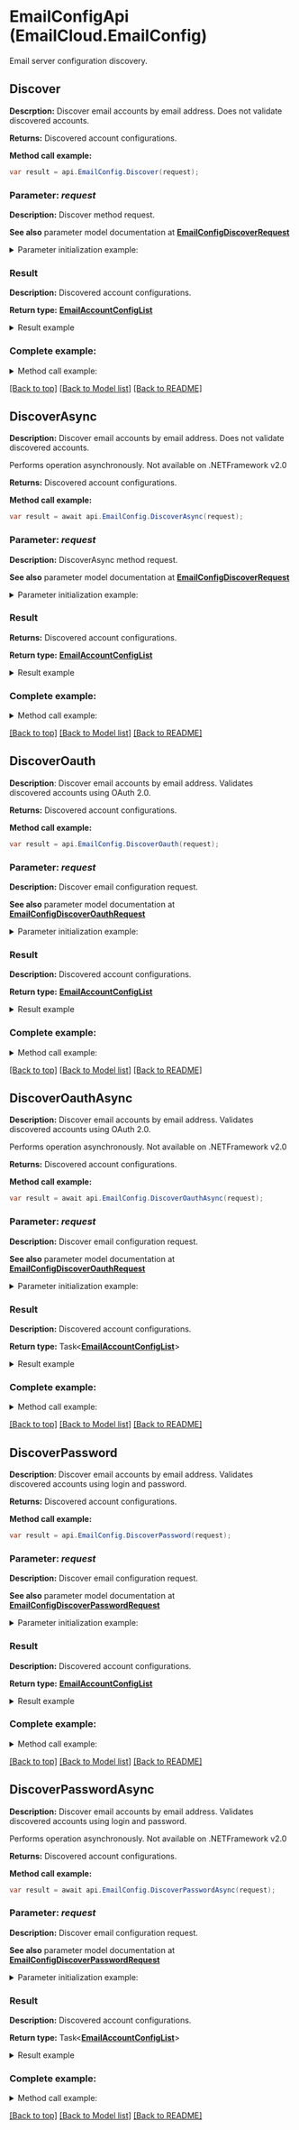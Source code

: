 # EmailConfigApi (EmailCloud.EmailConfig)

Email server configuration discovery.

<a name="Discover"></a>
## Discover
**Descrption:** Discover email accounts by email address. Does not validate discovered accounts.             


**Returns:** Discovered account configurations.

**Method call example:**
```csharp
var result = api.EmailConfig.Discover(request);
```

### Parameter: *request*

**Description:** Discover method request.

**See also** parameter model documentation at [**EmailConfigDiscoverRequest**](EmailConfigDiscoverRequest.md)

<details>
    <summary>Parameter initialization example:</summary>

```csharp
var request = new EmailConfigDiscoverRequest
{ 
};
```

</details>

### Result

**Description:** Discovered account configurations.

**Return type:** [**EmailAccountConfigList**](EmailAccountConfigList.md)

<details>
    <summary>Result example</summary>

```csharp
result = new EmailAccountConfigList
{
    Value = new List<EmailAccountConfig>
    {
        new EmailAccountConfig
        {
            DisplayName = "Google Mail",
            Host = "imap.gmail.com",
            Port = 993,
            SocketType = "SSLAuto",
            AuthenticationTypes = new List<AuthenticationType>
            {
                "PasswordCleartext",
                "OAuth2"
            },
            ExtraInfo = new List<NameValuePair>
            {
                new NameValuePair
                {
                    Name = "Enable: You need to enable IMAP access",
                    Value = "https://mail.google.com/mail/?ui=2&shva=1#settings/fwdandpop"
                }
            }
        },
        new EmailAccountConfig
        {
            DisplayName = "Google Mail",
            ProtocolType = "SMTP",
            Host = "smtp.gmail.com",
            Port = 465,
            SocketType = "SSLAuto",
            AuthenticationTypes = new List<AuthenticationType>
            {
                "PasswordCleartext",
                "OAuth2"
            },
            ExtraInfo = new List<NameValuePair>
            {
                new NameValuePair
                {
                    Name = "Enable: You need to enable IMAP access",
                    Value = "https://mail.google.com/mail/?ui=2&shva=1#settings/fwdandpop"
                }
            }
        },
        new EmailAccountConfig
        {
            DisplayName = "Google Mail",
            ProtocolType = "POP3",
            Host = "pop.gmail.com",
            Port = 995,
            SocketType = "SSLAuto",
            AuthenticationTypes = new List<AuthenticationType>
            {
                "PasswordCleartext",
                "OAuth2"
            },
            ExtraInfo = new List<NameValuePair>
            {
                new NameValuePair
                {
                    Name = "Enable: You need to enable IMAP access",
                    Value = "https://mail.google.com/mail/?ui=2&shva=1#settings/fwdandpop"
                }
            }
        }
    }
};
```

</details>

### Complete example:

<details>
    <summary>Method call example:</summary>

```csharp
var api = new EmailCloud(appKey, appSid);

// Prepare parameters:
var request = new EmailConfigDiscoverRequest
{ 
};

// Call method:
var result = api.EmailConfig.Discover(request);

// Result example:
result = new EmailAccountConfigList
{
    Value = new List<EmailAccountConfig>
    {
        new EmailAccountConfig
        {
            DisplayName = "Google Mail",
            Host = "imap.gmail.com",
            Port = 993,
            SocketType = "SSLAuto",
            AuthenticationTypes = new List<AuthenticationType>
            {
                "PasswordCleartext",
                "OAuth2"
            },
            ExtraInfo = new List<NameValuePair>
            {
                new NameValuePair
                {
                    Name = "Enable: You need to enable IMAP access",
                    Value = "https://mail.google.com/mail/?ui=2&shva=1#settings/fwdandpop"
                }
            }
        },
        new EmailAccountConfig
        {
            DisplayName = "Google Mail",
            ProtocolType = "SMTP",
            Host = "smtp.gmail.com",
            Port = 465,
            SocketType = "SSLAuto",
            AuthenticationTypes = new List<AuthenticationType>
            {
                "PasswordCleartext",
                "OAuth2"
            },
            ExtraInfo = new List<NameValuePair>
            {
                new NameValuePair
                {
                    Name = "Enable: You need to enable IMAP access",
                    Value = "https://mail.google.com/mail/?ui=2&shva=1#settings/fwdandpop"
                }
            }
        },
        new EmailAccountConfig
        {
            DisplayName = "Google Mail",
            ProtocolType = "POP3",
            Host = "pop.gmail.com",
            Port = 995,
            SocketType = "SSLAuto",
            AuthenticationTypes = new List<AuthenticationType>
            {
                "PasswordCleartext",
                "OAuth2"
            },
            ExtraInfo = new List<NameValuePair>
            {
                new NameValuePair
                {
                    Name = "Enable: You need to enable IMAP access",
                    Value = "https://mail.google.com/mail/?ui=2&shva=1#settings/fwdandpop"
                }
            }
        }
    }
};
```

</details>

[[Back to top]](#) [[Back to Model list]](Models.md) [[Back to README]](README.md)

<a name="DiscoverAsync"></a>
## DiscoverAsync

**Description:** Discover email accounts by email address. Does not validate discovered accounts.             

Performs operation asynchronously. Not available on .NETFramework v2.0


**Returns:** Discovered account configurations.

**Method call example:**
```csharp
var result = await api.EmailConfig.DiscoverAsync(request);
```

### Parameter: *request*

**Description:** DiscoverAsync method request.

**See also** parameter model documentation at [**EmailConfigDiscoverRequest**](EmailConfigDiscoverRequest.md)

<details>
    <summary>Parameter initialization example:</summary>

```csharp
var request = new EmailConfigDiscoverRequest
{ 
};
```

</details>

### Result

**Returns:** Discovered account configurations.

**Return type:** [**EmailAccountConfigList**](EmailAccountConfigList.md)

<details>
    <summary>Result example</summary>

```csharp
result = new EmailAccountConfigList
{
    Value = new List<EmailAccountConfig>
    {
        new EmailAccountConfig
        {
            DisplayName = "Google Mail",
            Host = "imap.gmail.com",
            Port = 993,
            SocketType = "SSLAuto",
            AuthenticationTypes = new List<AuthenticationType>
            {
                "PasswordCleartext",
                "OAuth2"
            },
            ExtraInfo = new List<NameValuePair>
            {
                new NameValuePair
                {
                    Name = "Enable: You need to enable IMAP access",
                    Value = "https://mail.google.com/mail/?ui=2&shva=1#settings/fwdandpop"
                }
            }
        },
        new EmailAccountConfig
        {
            DisplayName = "Google Mail",
            ProtocolType = "SMTP",
            Host = "smtp.gmail.com",
            Port = 465,
            SocketType = "SSLAuto",
            AuthenticationTypes = new List<AuthenticationType>
            {
                "PasswordCleartext",
                "OAuth2"
            },
            ExtraInfo = new List<NameValuePair>
            {
                new NameValuePair
                {
                    Name = "Enable: You need to enable IMAP access",
                    Value = "https://mail.google.com/mail/?ui=2&shva=1#settings/fwdandpop"
                }
            }
        },
        new EmailAccountConfig
        {
            DisplayName = "Google Mail",
            ProtocolType = "POP3",
            Host = "pop.gmail.com",
            Port = 995,
            SocketType = "SSLAuto",
            AuthenticationTypes = new List<AuthenticationType>
            {
                "PasswordCleartext",
                "OAuth2"
            },
            ExtraInfo = new List<NameValuePair>
            {
                new NameValuePair
                {
                    Name = "Enable: You need to enable IMAP access",
                    Value = "https://mail.google.com/mail/?ui=2&shva=1#settings/fwdandpop"
                }
            }
        }
    }
};
```

</details>

### Complete example:

<details>
    <summary>Method call example:</summary>

```csharp
var api = new EmailCloud(appKey, appSid);

// Prepare parameters:
var request = new EmailConfigDiscoverRequest
{ 
};

// Call method:
var result = await api.EmailConfig.DiscoverAsync(request);

// Result example:
result = new EmailAccountConfigList
{
    Value = new List<EmailAccountConfig>
    {
        new EmailAccountConfig
        {
            DisplayName = "Google Mail",
            Host = "imap.gmail.com",
            Port = 993,
            SocketType = "SSLAuto",
            AuthenticationTypes = new List<AuthenticationType>
            {
                "PasswordCleartext",
                "OAuth2"
            },
            ExtraInfo = new List<NameValuePair>
            {
                new NameValuePair
                {
                    Name = "Enable: You need to enable IMAP access",
                    Value = "https://mail.google.com/mail/?ui=2&shva=1#settings/fwdandpop"
                }
            }
        },
        new EmailAccountConfig
        {
            DisplayName = "Google Mail",
            ProtocolType = "SMTP",
            Host = "smtp.gmail.com",
            Port = 465,
            SocketType = "SSLAuto",
            AuthenticationTypes = new List<AuthenticationType>
            {
                "PasswordCleartext",
                "OAuth2"
            },
            ExtraInfo = new List<NameValuePair>
            {
                new NameValuePair
                {
                    Name = "Enable: You need to enable IMAP access",
                    Value = "https://mail.google.com/mail/?ui=2&shva=1#settings/fwdandpop"
                }
            }
        },
        new EmailAccountConfig
        {
            DisplayName = "Google Mail",
            ProtocolType = "POP3",
            Host = "pop.gmail.com",
            Port = 995,
            SocketType = "SSLAuto",
            AuthenticationTypes = new List<AuthenticationType>
            {
                "PasswordCleartext",
                "OAuth2"
            },
            ExtraInfo = new List<NameValuePair>
            {
                new NameValuePair
                {
                    Name = "Enable: You need to enable IMAP access",
                    Value = "https://mail.google.com/mail/?ui=2&shva=1#settings/fwdandpop"
                }
            }
        }
    }
};
```

</details>

[[Back to top]](#) [[Back to Model list]](Models.md) [[Back to README]](README.md)
<a name="DiscoverOauth"></a>
## DiscoverOauth

**Description**: Discover email accounts by email address. Validates discovered accounts using OAuth 2.0.             


**Returns:** Discovered account configurations.

**Method call example:**
```csharp
var result = api.EmailConfig.DiscoverOauth(request);
```

### Parameter: *request*

**Description:** Discover email configuration request.

**See also** parameter model documentation at [**EmailConfigDiscoverOauthRequest**](EmailConfigDiscoverOauthRequest.md)

<details>
    <summary>Parameter initialization example:</summary>

```csharp
var request = new EmailConfigDiscoverOauthRequest
{
    ClientId = "ClientId",
    ClientSecret = "ClientSecret",
    RefreshToken = "RefreshToken",
    Address = "example@aspose.com",
    FastProcessing = true
};
```

</details>


### Result

**Description:** Discovered account configurations.

**Return type:** [**EmailAccountConfigList**](EmailAccountConfigList.md)

<details>
    <summary>Result example</summary>

```csharp
result = new EmailAccountConfigList
{
    Value = new List<EmailAccountConfig>
    {
        new EmailAccountConfig
        {
            DisplayName = "Google Mail",
            Host = "imap.gmail.com",
            Port = 993,
            SocketType = "SSLAuto",
            AuthenticationTypes = new List<AuthenticationType>
            {
                "PasswordCleartext",
                "OAuth2"
            },
            ExtraInfo = new List<NameValuePair>
            {
                new NameValuePair
                {
                    Name = "Enable: You need to enable IMAP access",
                    Value = "https://mail.google.com/mail/?ui=2&shva=1#settings/fwdandpop"
                }
            }
        },
        new EmailAccountConfig
        {
            DisplayName = "Google Mail",
            ProtocolType = "SMTP",
            Host = "smtp.gmail.com",
            Port = 465,
            SocketType = "SSLAuto",
            AuthenticationTypes = new List<AuthenticationType>
            {
                "PasswordCleartext",
                "OAuth2"
            },
            ExtraInfo = new List<NameValuePair>
            {
                new NameValuePair
                {
                    Name = "Enable: You need to enable IMAP access",
                    Value = "https://mail.google.com/mail/?ui=2&shva=1#settings/fwdandpop"
                }
            }
        },
        new EmailAccountConfig
        {
            DisplayName = "Google Mail",
            ProtocolType = "POP3",
            Host = "pop.gmail.com",
            Port = 995,
            SocketType = "SSLAuto",
            AuthenticationTypes = new List<AuthenticationType>
            {
                "PasswordCleartext",
                "OAuth2"
            },
            ExtraInfo = new List<NameValuePair>
            {
                new NameValuePair
                {
                    Name = "Enable: You need to enable IMAP access",
                    Value = "https://mail.google.com/mail/?ui=2&shva=1#settings/fwdandpop"
                }
            }
        }
    }
};
```

</details>

### Complete example:

<details>
    <summary>Method call example:</summary>

```csharp
var api = new EmailCloud(appKey, appSid);

// Prepare parameters:
var request = new EmailConfigDiscoverOauthRequest
{
    ClientId = "ClientId",
    ClientSecret = "ClientSecret",
    RefreshToken = "RefreshToken",
    Address = "example@aspose.com",
    FastProcessing = true
};

// Call method:
var result = api.EmailConfig.DiscoverOauth(request);

// Result example:
result = new EmailAccountConfigList
{
    Value = new List<EmailAccountConfig>
    {
        new EmailAccountConfig
        {
            DisplayName = "Google Mail",
            Host = "imap.gmail.com",
            Port = 993,
            SocketType = "SSLAuto",
            AuthenticationTypes = new List<AuthenticationType>
            {
                "PasswordCleartext",
                "OAuth2"
            },
            ExtraInfo = new List<NameValuePair>
            {
                new NameValuePair
                {
                    Name = "Enable: You need to enable IMAP access",
                    Value = "https://mail.google.com/mail/?ui=2&shva=1#settings/fwdandpop"
                }
            }
        },
        new EmailAccountConfig
        {
            DisplayName = "Google Mail",
            ProtocolType = "SMTP",
            Host = "smtp.gmail.com",
            Port = 465,
            SocketType = "SSLAuto",
            AuthenticationTypes = new List<AuthenticationType>
            {
                "PasswordCleartext",
                "OAuth2"
            },
            ExtraInfo = new List<NameValuePair>
            {
                new NameValuePair
                {
                    Name = "Enable: You need to enable IMAP access",
                    Value = "https://mail.google.com/mail/?ui=2&shva=1#settings/fwdandpop"
                }
            }
        },
        new EmailAccountConfig
        {
            DisplayName = "Google Mail",
            ProtocolType = "POP3",
            Host = "pop.gmail.com",
            Port = 995,
            SocketType = "SSLAuto",
            AuthenticationTypes = new List<AuthenticationType>
            {
                "PasswordCleartext",
                "OAuth2"
            },
            ExtraInfo = new List<NameValuePair>
            {
                new NameValuePair
                {
                    Name = "Enable: You need to enable IMAP access",
                    Value = "https://mail.google.com/mail/?ui=2&shva=1#settings/fwdandpop"
                }
            }
        }
    }
};
```

</details>

[[Back to top]](#) [[Back to Model list]](Models.md) [[Back to README]](README.md)

<a name="DiscoverOauthAsync"></a>
## DiscoverOauthAsync

**Description:** Discover email accounts by email address. Validates discovered accounts using OAuth 2.0.             

Performs operation asynchronously. Not available on .NETFramework v2.0


**Returns:** Discovered account configurations.

**Method call example:**
```csharp
var result = await api.EmailConfig.DiscoverOauthAsync(request);
```

### Parameter: *request*

**Description:** Discover email configuration request.

**See also** parameter model documentation at [**EmailConfigDiscoverOauthRequest**](EmailConfigDiscoverOauthRequest.md)

<details>
    <summary>Parameter initialization example:</summary>

```csharp
var request = new EmailConfigDiscoverOauthRequest
{
    ClientId = "ClientId",
    ClientSecret = "ClientSecret",
    RefreshToken = "RefreshToken",
    Address = "example@aspose.com",
    FastProcessing = true
};
```

</details>


### Result

**Description:** Discovered account configurations.

**Return type:** Task<[**EmailAccountConfigList**](EmailAccountConfigList.md)>

<details>
    <summary>Result example</summary>

```csharp
result = new EmailAccountConfigList
{
    Value = new List<EmailAccountConfig>
    {
        new EmailAccountConfig
        {
            DisplayName = "Google Mail",
            Host = "imap.gmail.com",
            Port = 993,
            SocketType = "SSLAuto",
            AuthenticationTypes = new List<AuthenticationType>
            {
                "PasswordCleartext",
                "OAuth2"
            },
            ExtraInfo = new List<NameValuePair>
            {
                new NameValuePair
                {
                    Name = "Enable: You need to enable IMAP access",
                    Value = "https://mail.google.com/mail/?ui=2&shva=1#settings/fwdandpop"
                }
            }
        },
        new EmailAccountConfig
        {
            DisplayName = "Google Mail",
            ProtocolType = "SMTP",
            Host = "smtp.gmail.com",
            Port = 465,
            SocketType = "SSLAuto",
            AuthenticationTypes = new List<AuthenticationType>
            {
                "PasswordCleartext",
                "OAuth2"
            },
            ExtraInfo = new List<NameValuePair>
            {
                new NameValuePair
                {
                    Name = "Enable: You need to enable IMAP access",
                    Value = "https://mail.google.com/mail/?ui=2&shva=1#settings/fwdandpop"
                }
            }
        },
        new EmailAccountConfig
        {
            DisplayName = "Google Mail",
            ProtocolType = "POP3",
            Host = "pop.gmail.com",
            Port = 995,
            SocketType = "SSLAuto",
            AuthenticationTypes = new List<AuthenticationType>
            {
                "PasswordCleartext",
                "OAuth2"
            },
            ExtraInfo = new List<NameValuePair>
            {
                new NameValuePair
                {
                    Name = "Enable: You need to enable IMAP access",
                    Value = "https://mail.google.com/mail/?ui=2&shva=1#settings/fwdandpop"
                }
            }
        }
    }
};
```

</details>

### Complete example:

<details>
    <summary>Method call example:</summary>

```csharp
var api = new EmailCloud(appKey, appSid);

// Prepare parameters:
var request = new EmailConfigDiscoverOauthRequest
{
    ClientId = "ClientId",
    ClientSecret = "ClientSecret",
    RefreshToken = "RefreshToken",
    Address = "example@aspose.com",
    FastProcessing = true
};

// Call method:
var result = await api.EmailConfig.DiscoverOauthAsync(request);

// Result example:
result = new EmailAccountConfigList
{
    Value = new List<EmailAccountConfig>
    {
        new EmailAccountConfig
        {
            DisplayName = "Google Mail",
            Host = "imap.gmail.com",
            Port = 993,
            SocketType = "SSLAuto",
            AuthenticationTypes = new List<AuthenticationType>
            {
                "PasswordCleartext",
                "OAuth2"
            },
            ExtraInfo = new List<NameValuePair>
            {
                new NameValuePair
                {
                    Name = "Enable: You need to enable IMAP access",
                    Value = "https://mail.google.com/mail/?ui=2&shva=1#settings/fwdandpop"
                }
            }
        },
        new EmailAccountConfig
        {
            DisplayName = "Google Mail",
            ProtocolType = "SMTP",
            Host = "smtp.gmail.com",
            Port = 465,
            SocketType = "SSLAuto",
            AuthenticationTypes = new List<AuthenticationType>
            {
                "PasswordCleartext",
                "OAuth2"
            },
            ExtraInfo = new List<NameValuePair>
            {
                new NameValuePair
                {
                    Name = "Enable: You need to enable IMAP access",
                    Value = "https://mail.google.com/mail/?ui=2&shva=1#settings/fwdandpop"
                }
            }
        },
        new EmailAccountConfig
        {
            DisplayName = "Google Mail",
            ProtocolType = "POP3",
            Host = "pop.gmail.com",
            Port = 995,
            SocketType = "SSLAuto",
            AuthenticationTypes = new List<AuthenticationType>
            {
                "PasswordCleartext",
                "OAuth2"
            },
            ExtraInfo = new List<NameValuePair>
            {
                new NameValuePair
                {
                    Name = "Enable: You need to enable IMAP access",
                    Value = "https://mail.google.com/mail/?ui=2&shva=1#settings/fwdandpop"
                }
            }
        }
    }
};
```

</details>

[[Back to top]](#) [[Back to Model list]](Models.md) [[Back to README]](README.md)
<a name="DiscoverPassword"></a>
## DiscoverPassword

**Description**: Discover email accounts by email address. Validates discovered accounts using login and password.             


**Returns:** Discovered account configurations.

**Method call example:**
```csharp
var result = api.EmailConfig.DiscoverPassword(request);
```

### Parameter: *request*

**Description:** Discover email configuration request.

**See also** parameter model documentation at [**EmailConfigDiscoverPasswordRequest**](EmailConfigDiscoverPasswordRequest.md)

<details>
    <summary>Parameter initialization example:</summary>

```csharp
var request = new EmailConfigDiscoverPasswordRequest
{
    Password = "password",
    Address = "example@aspose.com",
    FastProcessing = true
};
```

</details>


### Result

**Description:** Discovered account configurations.

**Return type:** [**EmailAccountConfigList**](EmailAccountConfigList.md)

<details>
    <summary>Result example</summary>

```csharp
result = new EmailAccountConfigList
{
    Value = new List<EmailAccountConfig>
    {
        new EmailAccountConfig
        {
            DisplayName = "Google Mail",
            Host = "imap.gmail.com",
            Port = 993,
            SocketType = "SSLAuto",
            AuthenticationTypes = new List<AuthenticationType>
            {
                "PasswordCleartext",
                "OAuth2"
            },
            ExtraInfo = new List<NameValuePair>
            {
                new NameValuePair
                {
                    Name = "Enable: You need to enable IMAP access",
                    Value = "https://mail.google.com/mail/?ui=2&shva=1#settings/fwdandpop"
                }
            }
        },
        new EmailAccountConfig
        {
            DisplayName = "Google Mail",
            ProtocolType = "SMTP",
            Host = "smtp.gmail.com",
            Port = 465,
            SocketType = "SSLAuto",
            AuthenticationTypes = new List<AuthenticationType>
            {
                "PasswordCleartext",
                "OAuth2"
            },
            ExtraInfo = new List<NameValuePair>
            {
                new NameValuePair
                {
                    Name = "Enable: You need to enable IMAP access",
                    Value = "https://mail.google.com/mail/?ui=2&shva=1#settings/fwdandpop"
                }
            }
        },
        new EmailAccountConfig
        {
            DisplayName = "Google Mail",
            ProtocolType = "POP3",
            Host = "pop.gmail.com",
            Port = 995,
            SocketType = "SSLAuto",
            AuthenticationTypes = new List<AuthenticationType>
            {
                "PasswordCleartext",
                "OAuth2"
            },
            ExtraInfo = new List<NameValuePair>
            {
                new NameValuePair
                {
                    Name = "Enable: You need to enable IMAP access",
                    Value = "https://mail.google.com/mail/?ui=2&shva=1#settings/fwdandpop"
                }
            }
        }
    }
};
```

</details>

### Complete example:

<details>
    <summary>Method call example:</summary>

```csharp
var api = new EmailCloud(appKey, appSid);

// Prepare parameters:
var request = new EmailConfigDiscoverPasswordRequest
{
    Password = "password",
    Address = "example@aspose.com",
    FastProcessing = true
};

// Call method:
var result = api.EmailConfig.DiscoverPassword(request);

// Result example:
result = new EmailAccountConfigList
{
    Value = new List<EmailAccountConfig>
    {
        new EmailAccountConfig
        {
            DisplayName = "Google Mail",
            Host = "imap.gmail.com",
            Port = 993,
            SocketType = "SSLAuto",
            AuthenticationTypes = new List<AuthenticationType>
            {
                "PasswordCleartext",
                "OAuth2"
            },
            ExtraInfo = new List<NameValuePair>
            {
                new NameValuePair
                {
                    Name = "Enable: You need to enable IMAP access",
                    Value = "https://mail.google.com/mail/?ui=2&shva=1#settings/fwdandpop"
                }
            }
        },
        new EmailAccountConfig
        {
            DisplayName = "Google Mail",
            ProtocolType = "SMTP",
            Host = "smtp.gmail.com",
            Port = 465,
            SocketType = "SSLAuto",
            AuthenticationTypes = new List<AuthenticationType>
            {
                "PasswordCleartext",
                "OAuth2"
            },
            ExtraInfo = new List<NameValuePair>
            {
                new NameValuePair
                {
                    Name = "Enable: You need to enable IMAP access",
                    Value = "https://mail.google.com/mail/?ui=2&shva=1#settings/fwdandpop"
                }
            }
        },
        new EmailAccountConfig
        {
            DisplayName = "Google Mail",
            ProtocolType = "POP3",
            Host = "pop.gmail.com",
            Port = 995,
            SocketType = "SSLAuto",
            AuthenticationTypes = new List<AuthenticationType>
            {
                "PasswordCleartext",
                "OAuth2"
            },
            ExtraInfo = new List<NameValuePair>
            {
                new NameValuePair
                {
                    Name = "Enable: You need to enable IMAP access",
                    Value = "https://mail.google.com/mail/?ui=2&shva=1#settings/fwdandpop"
                }
            }
        }
    }
};
```

</details>

[[Back to top]](#) [[Back to Model list]](Models.md) [[Back to README]](README.md)

<a name="DiscoverPasswordAsync"></a>
## DiscoverPasswordAsync

**Description:** Discover email accounts by email address. Validates discovered accounts using login and password.             

Performs operation asynchronously. Not available on .NETFramework v2.0


**Returns:** Discovered account configurations.

**Method call example:**
```csharp
var result = await api.EmailConfig.DiscoverPasswordAsync(request);
```

### Parameter: *request*

**Description:** Discover email configuration request.

**See also** parameter model documentation at [**EmailConfigDiscoverPasswordRequest**](EmailConfigDiscoverPasswordRequest.md)

<details>
    <summary>Parameter initialization example:</summary>

```csharp
var request = new EmailConfigDiscoverPasswordRequest
{
    Password = "password",
    Address = "example@aspose.com",
    FastProcessing = true
};
```

</details>


### Result

**Description:** Discovered account configurations.

**Return type:** Task<[**EmailAccountConfigList**](EmailAccountConfigList.md)>

<details>
    <summary>Result example</summary>

```csharp
result = new EmailAccountConfigList
{
    Value = new List<EmailAccountConfig>
    {
        new EmailAccountConfig
        {
            DisplayName = "Google Mail",
            Host = "imap.gmail.com",
            Port = 993,
            SocketType = "SSLAuto",
            AuthenticationTypes = new List<AuthenticationType>
            {
                "PasswordCleartext",
                "OAuth2"
            },
            ExtraInfo = new List<NameValuePair>
            {
                new NameValuePair
                {
                    Name = "Enable: You need to enable IMAP access",
                    Value = "https://mail.google.com/mail/?ui=2&shva=1#settings/fwdandpop"
                }
            }
        },
        new EmailAccountConfig
        {
            DisplayName = "Google Mail",
            ProtocolType = "SMTP",
            Host = "smtp.gmail.com",
            Port = 465,
            SocketType = "SSLAuto",
            AuthenticationTypes = new List<AuthenticationType>
            {
                "PasswordCleartext",
                "OAuth2"
            },
            ExtraInfo = new List<NameValuePair>
            {
                new NameValuePair
                {
                    Name = "Enable: You need to enable IMAP access",
                    Value = "https://mail.google.com/mail/?ui=2&shva=1#settings/fwdandpop"
                }
            }
        },
        new EmailAccountConfig
        {
            DisplayName = "Google Mail",
            ProtocolType = "POP3",
            Host = "pop.gmail.com",
            Port = 995,
            SocketType = "SSLAuto",
            AuthenticationTypes = new List<AuthenticationType>
            {
                "PasswordCleartext",
                "OAuth2"
            },
            ExtraInfo = new List<NameValuePair>
            {
                new NameValuePair
                {
                    Name = "Enable: You need to enable IMAP access",
                    Value = "https://mail.google.com/mail/?ui=2&shva=1#settings/fwdandpop"
                }
            }
        }
    }
};
```

</details>

### Complete example:

<details>
    <summary>Method call example:</summary>

```csharp
var api = new EmailCloud(appKey, appSid);

// Prepare parameters:
var request = new EmailConfigDiscoverPasswordRequest
{
    Password = "password",
    Address = "example@aspose.com",
    FastProcessing = true
};

// Call method:
var result = await api.EmailConfig.DiscoverPasswordAsync(request);

// Result example:
result = new EmailAccountConfigList
{
    Value = new List<EmailAccountConfig>
    {
        new EmailAccountConfig
        {
            DisplayName = "Google Mail",
            Host = "imap.gmail.com",
            Port = 993,
            SocketType = "SSLAuto",
            AuthenticationTypes = new List<AuthenticationType>
            {
                "PasswordCleartext",
                "OAuth2"
            },
            ExtraInfo = new List<NameValuePair>
            {
                new NameValuePair
                {
                    Name = "Enable: You need to enable IMAP access",
                    Value = "https://mail.google.com/mail/?ui=2&shva=1#settings/fwdandpop"
                }
            }
        },
        new EmailAccountConfig
        {
            DisplayName = "Google Mail",
            ProtocolType = "SMTP",
            Host = "smtp.gmail.com",
            Port = 465,
            SocketType = "SSLAuto",
            AuthenticationTypes = new List<AuthenticationType>
            {
                "PasswordCleartext",
                "OAuth2"
            },
            ExtraInfo = new List<NameValuePair>
            {
                new NameValuePair
                {
                    Name = "Enable: You need to enable IMAP access",
                    Value = "https://mail.google.com/mail/?ui=2&shva=1#settings/fwdandpop"
                }
            }
        },
        new EmailAccountConfig
        {
            DisplayName = "Google Mail",
            ProtocolType = "POP3",
            Host = "pop.gmail.com",
            Port = 995,
            SocketType = "SSLAuto",
            AuthenticationTypes = new List<AuthenticationType>
            {
                "PasswordCleartext",
                "OAuth2"
            },
            ExtraInfo = new List<NameValuePair>
            {
                new NameValuePair
                {
                    Name = "Enable: You need to enable IMAP access",
                    Value = "https://mail.google.com/mail/?ui=2&shva=1#settings/fwdandpop"
                }
            }
        }
    }
};
```

</details>

[[Back to top]](#) [[Back to Model list]](Models.md) [[Back to README]](README.md)
